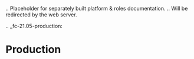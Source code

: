 
.. Placeholder for separately built platform & roles documentation.
.. Will be redirected by the web server.

.. _fc-21.05-production:

Production
==========
